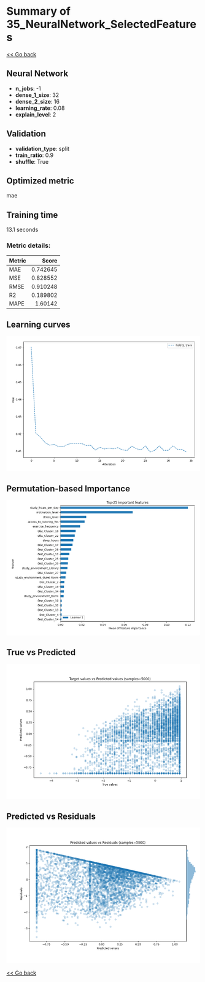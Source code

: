 # Summary of 35_NeuralNetwork_SelectedFeatures

[<< Go back](../README.md)


## Neural Network
- **n_jobs**: -1
- **dense_1_size**: 32
- **dense_2_size**: 16
- **learning_rate**: 0.08
- **explain_level**: 2

## Validation
 - **validation_type**: split
 - **train_ratio**: 0.9
 - **shuffle**: True

## Optimized metric
mae

## Training time

13.1 seconds

### Metric details:
| Metric   |    Score |
|:---------|---------:|
| MAE      | 0.742645 |
| MSE      | 0.828552 |
| RMSE     | 0.910248 |
| R2       | 0.189802 |
| MAPE     | 1.60142  |



## Learning curves
![Learning curves](learning_curves.png)

## Permutation-based Importance
![Permutation-based Importance](permutation_importance.png)
## True vs Predicted

![True vs Predicted](true_vs_predicted.png)


## Predicted vs Residuals

![Predicted vs Residuals](predicted_vs_residuals.png)



[<< Go back](../README.md)
